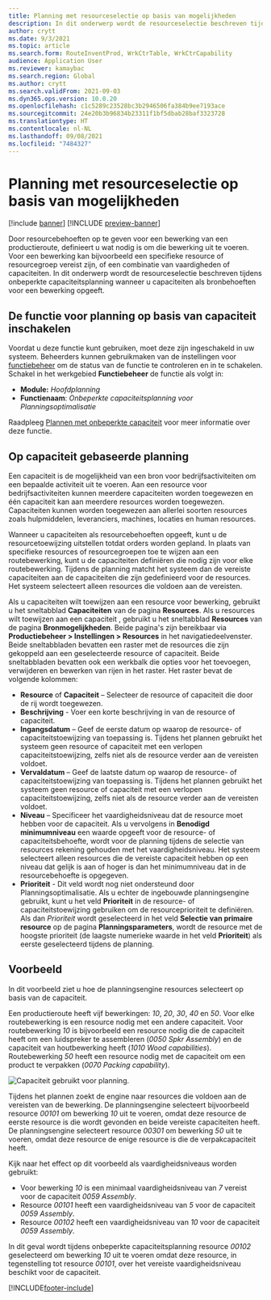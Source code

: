 ```yaml
---
title: Planning met resourceselectie op basis van mogelijkheden
description: In dit onderwerp wordt de resourceselectie beschreven tijdens onbeperkte capaciteitsplanning wanneer u capaciteiten als bronbehoeften voor een bewerking opgeeft.
author: crytt
ms.date: 9/3/2021
ms.topic: article
ms.search.form: RouteInventProd, WrkCtrTable, WrkCtrCapability
audience: Application User
ms.reviewer: kamaybac
ms.search.region: Global
ms.author: crytt
ms.search.validFrom: 2021-09-03
ms.dyn365.ops.version: 10.0.20
ms.openlocfilehash: c1c5289c23528bc3b2946506fa384b9ee7193ace
ms.sourcegitcommit: 24e20b3b96834b23311f1bf5dbab28baf3323728
ms.translationtype: HT
ms.contentlocale: nl-NL
ms.lasthandoff: 09/08/2021
ms.locfileid: "7484327"
---
```

# <a name="scheduling-with-resource-selection-based-on-capability"></a>Planning met resourceselectie op basis van mogelijkheden

[!include [banner](../../includes/banner.md)]
[!INCLUDE [preview-banner](../../includes/preview-banner.md)]

Door resourcebehoeften op te geven voor een bewerking van een productieroute, definieert u wat nodig is om die bewerking uit te voeren. Voor een bewerking kan bijvoorbeeld een specifieke resource of resourcegroep vereist zijn, of een combinatie van vaardigheden of capaciteiten. In dit onderwerp wordt de resourceselectie beschreven tijdens onbeperkte capaciteitsplanning wanneer u capaciteiten als bronbehoeften voor een bewerking opgeeft.

## <a name="turn-on-the-capability-based-scheduling-feature"></a>De functie voor planning op basis van capaciteit inschakelen

Voordat u deze functie kunt gebruiken, moet deze zijn ingeschakeld in uw systeem. Beheerders kunnen gebruikmaken van de instellingen voor [functiebeheer](../../../fin-ops-core/fin-ops/get-started/feature-management/feature-management-overview.md) om de status van de functie te controleren en in te schakelen. Schakel in het werkgebied **Functiebeheer** de functie als volgt in:

- **Module:** *Hoofdplanning*
- **Functienaam**: *Onbeperkte capaciteitsplanning voor Planningsoptimalisatie*

Raadpleeg [Plannen met onbeperkte capaciteit](infinite-capacity-planning.md) voor meer informatie over deze functie.

## <a name="capability-based-scheduling"></a>Op capaciteit gebaseerde planning

Een capaciteit is de mogelijkheid van een bron voor bedrijfsactiviteiten om een bepaalde activiteit uit te voeren. Aan een resource voor bedrijfsactiviteiten kunnen meerdere capaciteiten worden toegewezen en één capaciteit kan aan meerdere resources worden toegewezen. Capaciteiten kunnen worden toegewezen aan allerlei soorten resources zoals hulpmiddelen, leveranciers, machines, locaties en human resources.

Wanneer u capaciteiten als resourcebehoeften opgeeft, kunt u de resourcetoewijzing uitstellen totdat orders worden gepland. In plaats van specifieke resources of resourcegroepen toe te wijzen aan een routebewerking, kunt u de capaciteiten definiëren die nodig zijn voor elke routebewerking. Tijdens de planning matcht het systeem dan de vereiste capaciteiten aan de capaciteiten die zijn gedefinieerd voor de resources. Het systeem selecteert alleen resources die voldoen aan de vereisten.

Als u capaciteiten wilt toewijzen aan een resource voor bewerking, gebruikt u het sneltabblad **Capaciteiten** van de pagina **Resources**. Als u resources wilt toewijzen aan een capaciteit , gebruikt u het sneltabblad **Resources** van de pagina **Bronmogelijkheden**. Beide pagina's zijn bereikbaar via **Productiebeheer \> Instellingen \> Resources** in het navigatiedeelvenster. Beide sneltabbladen bevatten een raster met de resources die zijn gekoppeld aan een geselecteerde resource of capaciteit. Beide sneltabbladen bevatten ook een werkbalk die opties voor het toevoegen, verwijderen en bewerken van rijen in het raster. Het raster bevat de volgende kolommen:

- **Resource** of **Capaciteit** – Selecteer de resource of capaciteit die door de rij wordt toegewezen.
- **Beschrijving** - Voer een korte beschrijving in van de resource of capaciteit.
- **Ingangsdatum** – Geef de eerste datum op waarop de resource- of capaciteitstoewijzing van toepassing is. Tijdens het plannen gebruikt het systeem geen resource of capaciteit met een verlopen capaciteitstoewijzing, zelfs niet als de resource verder aan de vereisten voldoet.
- **Vervaldatum** – Geef de laatste datum op waarop de resource- of capaciteitstoewijzing van toepassing is. Tijdens het plannen gebruikt het systeem geen resource of capaciteit met een verlopen capaciteitstoewijzing, zelfs niet als de resource verder aan de vereisten voldoet.
- **Niveau** – Specificeer het vaardigheidsniveau dat de resource moet hebben voor de capaciteit. Als u vervolgens in **Benodigd minimumniveau** een waarde opgeeft voor de resource- of capaciteitsbehoefte, wordt voor de planning tijdens de selectie van resources rekening gehouden met het vaardigheidsniveau. Het systeem selecteert alleen resources die de vereiste capaciteit hebben op een niveau dat gelijk is aan of hoger is dan het minimumniveau dat in de resourcebehoefte is opgegeven.
- **Prioriteit** - Dit veld wordt nog niet ondersteund door Planningsoptimalisatie. Als u echter de ingebouwde planningsengine gebruikt, kunt u het veld **Prioriteit** in de resource- of capaciteitstoewijzing gebruiken om de resourceprioriteit te definiëren. Als dan *Prioriteit* wordt geselecteerd in het veld **Selectie van primaire resource** op de pagina **Planningsparameters**, wordt de resource met de hoogste prioriteit (de laagste numerieke waarde in het veld **Prioriteit**) als eerste geselecteerd tijdens de planning.

## <a name="example"></a>Voorbeeld

In dit voorbeeld ziet u hoe de planningsengine resources selecteert op basis van de capaciteit.

Een productieroute heeft vijf bewerkingen: *10*, *20*, *30*, *40* en *50*. Voor elke routebewerking is een resource nodig met een andere capaciteit. Voor routebewerking *10* is bijvoorbeeld een resource nodig die de capaciteit heeft om een luidspreker te assembleren (*0050 Spkr Assembly*) en de capaciteit van houtbewerking heeft (*1010 Wood capabilities*). Routebewerking *50* heeft een resource nodig met de capaciteit om een product te verpakken (*0070 Packing capability*).

![Capaciteit gebruikt voor planning.](media/capability-based-scheduling.png "Capaciteit gebruikt voor planning.")

Tijdens het plannen zoekt de engine naar resources die voldoen aan de vereisten van de bewerking. De planningsengine selecteert bijvoorbeeld resource *00101* om bewerking *10* uit te voeren, omdat deze resource de eerste resource is die wordt gevonden en beide vereiste capaciteiten heeft. De planningsengine selecteert resource *00301* om bewerking *50* uit te voeren, omdat deze resource de enige resource is die de verpakcapaciteit heeft.

Kijk naar het effect op dit voorbeeld als vaardigheidsniveaus worden gebruikt:

- Voor bewerking *10* is een minimaal vaardigheidsniveau van *7* vereist voor de capaciteit *0059 Assembly*.
- Resource *00101* heeft een vaardigheidsniveau van *5* voor de capaciteit *0059 Assembly*.
- Resource *00102* heeft een vaardigheidsniveau van *10* voor de capaciteit *0059 Assembly*.

In dit geval wordt tijdens onbeperkte capaciteitsplanning resource *00102* geselecteerd om bewerking *10* uit te voeren omdat deze resource, in tegenstelling tot resource *00101*, over het vereiste vaardigheidsniveau beschikt voor de capaciteit.

[!INCLUDE[footer-include](../../../includes/footer-banner.md)]
